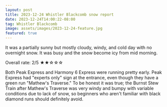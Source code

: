 ```yaml
---
layout: post
title: 2023-12-24 Whistler Blackcomb snow report
date: 2023-12-24T14:00:22-08:00
tag: Whistler Blackcomb
image: assets/images/2023-12-24-feature.jpg
featured: true
---
```


It was a partially sunny but mostly cloudy, windy, and cold day with no overnight snow. It was busy and the snow become icy from mid morning.

Overall rate: 2/5 ★★☆☆☆

Both Peak Express and Harmony 6 Express were running pretty early. Peak Express had "experts only" sign at the entrance, even though they have a green run "Mathew's Traverse." To be honest it was true; the Burnst Stew Train after Mathew's Traverse was very windy and bumpy with variable conditions due to lack of snow, so beginners who aren't familiar with black diamond runs should definitely avoid.
